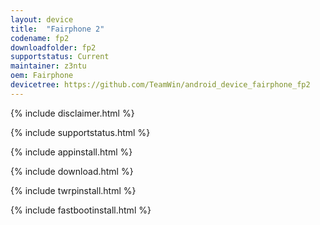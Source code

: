 ```yaml
---
layout: device
title:  "Fairphone 2"
codename: fp2
downloadfolder: fp2
supportstatus: Current
maintainer: z3ntu
oem: Fairphone
devicetree: https://github.com/TeamWin/android_device_fairphone_fp2
---
```


{% include disclaimer.html %}

{% include supportstatus.html %}

{% include appinstall.html %}

{% include download.html %}

{% include twrpinstall.html %}

{% include fastbootinstall.html %}
